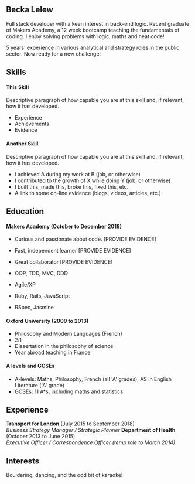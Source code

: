 ## Becka Lelew

Full stack developer with a keen interest in back-end logic. Recent graduate of Makers Academy, a 12 week bootcamp teaching the fundamentals of coding. I enjoy solving problems with logic, maths and neat code!

5 years' experience in various analytical and strategy roles in the public sector. Now ready for a new challenge!

## Skills

#### This Skill

Descriptive paragraph of how capable you are at this skill and, if relevant, how it has developed.

- Experience
- Achievements
- Evidence

#### Another Skill

Descriptive paragraph of how capable you are at this skill and, if relevant, how it has developed.

- I achieved A during my work at B (job, or otherwise)
- I contributed to the growth of X while doing Y (job, or otherwise)
- I built this, made this, broke this, fixed this, etc.
- A link to some on-line evidence (blogs, videos, articles, etc.)

## Education

#### Makers Academy (October to December 2018)

- Curious and passionate about code. [PROVIDE EVIDENCE]
- Fast, independent learner [PROVIDE EVIDENCE]
- Great collaborator [PROVIDE EVIDENCE]

- OOP, TDD, MVC, DDD
- Agile/XP
- Ruby, Rails, JavaScript
- RSpec, Jasmine

#### Oxford University (2009 to 2013)

- Philosophy and Modern Languages (French)
- 2:1
- Dissertation in the philosophy of science
- Year abroad teaching in France

#### A levels and GCSEs

- A-levels: Maths, Philosophy, French (all 'A' grades), AS in English Literature ('A' grade)
- GCSEs: 11 A*s, including maths and statistics

## Experience

**Transport for London** (July 2015 to September 2018)    
*Business Strategy Manager / Strategic Planner*
**Department of Health** (October 2013 to June 2015)   
*Executive Officer / Correspondence Officer (temp role to March 2014)*

## Interests

 Bouldering, dancing, and the odd bit of karaoke! 
